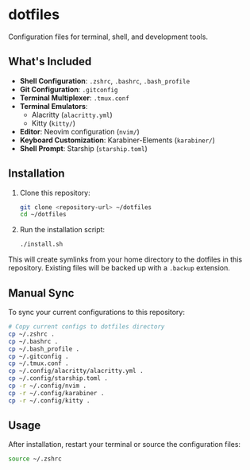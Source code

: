 # dotfiles

Configuration files for terminal, shell, and development tools.

## What's Included

- **Shell Configuration**: `.zshrc`, `.bashrc`, `.bash_profile`
- **Git Configuration**: `.gitconfig`
- **Terminal Multiplexer**: `.tmux.conf`
- **Terminal Emulators**:
  - Alacritty (`alacritty.yml`)
  - Kitty (`kitty/`)
- **Editor**: Neovim configuration (`nvim/`)
- **Keyboard Customization**: Karabiner-Elements (`karabiner/`)
- **Shell Prompt**: Starship (`starship.toml`)

## Installation

1. Clone this repository:

   ```bash
   git clone <repository-url> ~/dotfiles
   cd ~/dotfiles
   ```

2. Run the installation script:
   ```bash
   ./install.sh
   ```

This will create symlinks from your home directory to the dotfiles in this repository. Existing files will be backed up with a `.backup` extension.

## Manual Sync

To sync your current configurations to this repository:

```bash
# Copy current configs to dotfiles directory
cp ~/.zshrc .
cp ~/.bashrc .
cp ~/.bash_profile .
cp ~/.gitconfig .
cp ~/.tmux.conf .
cp ~/.config/alacritty/alacritty.yml .
cp ~/.config/starship.toml .
cp -r ~/.config/nvim .
cp -r ~/.config/karabiner .
cp -r ~/.config/kitty .
```

## Usage

After installation, restart your terminal or source the configuration files:

```bash
source ~/.zshrc
```
